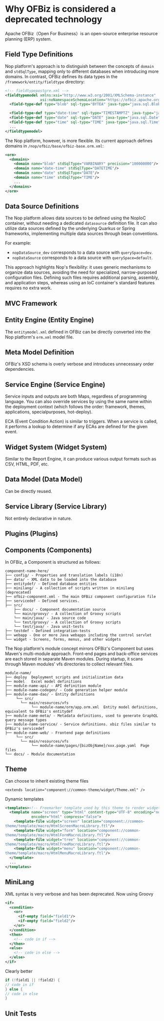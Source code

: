 # Why OFBiz is considered a deprecated technology

Apache OFBiz（Open For Business）is an open-source enterprise resource planning (ERP) system.


## Field Type Definitions

Nop platform's approach is to distinguish between the concepts of `domain` and `stdSqlType`, mapping only to different databases when introducing more domains. In contrast, OFBiz defines its data types in the `/framework/entity/fieldtype` directory:

```xml
<!-- fieldtypepostgre.xml -->
<fieldtypemodel xmlns:xsi="http://www.w3.org/2001/XMLSchema-instance"
                xsi:noNamespaceSchemaLocation="https://ofbiz.apache.org/dtds/fieldtypemodel.xsd">
  <field-type-def type="blob" sql-type="BYTEA" java-type="java.sql.Blob"/>

  <field-type-def type="date-time" sql-type="TIMESTAMPTZ" java-type="java.sql.Timestamp"/>
  <field-type-def type="date" sql-type="DATE" java-type="java.sql.Date"/>
  <field-type-def type="time" sql-type="TIME" java-type="java.sql.Time"/>
  ...
</fieldtypemodel>
```

The Nop platform, however, is more flexible. Its current approach defines domains in `/nop/ofbiz/base/ofbiz-base.orm.xml`:

```xml
<orm>
  <domains>
    <domain name="blob" stdSqlType="VARBINARY" precision="100000000"/>
    <domain name="date-time" stdSqlType="DATETIME"/>
    <domain name="date" stdSqlType="DATE"/>
    <domain name="time" stdSqlType="TIME"/>
    ...
  </domains>
</orm>
```


## Data Source Definitions

The Nop platform allows data sources to be defined using the NopIoC container, without needing a dedicated `datasource` definition file. It can also utilize data sources defined by the underlying Quarkus or Spring frameworks, implementing multiple data sources through bean conventions.

For example:
- `nopDataSource_dev` corresponds to a data source with `querySpace=dev`.
- `nopDataSource` corresponds to a data source with `querySpace=default`.

This approach highlights Nop's flexibility: it uses generic mechanisms to organize data sources, avoiding the need for specialized, narrow-purposed configuration files. Defining such files requires additional parsing, assembly, and application steps, whereas using an IoC container's standard features requires no extra work.


## MVC Framework


## Entity Engine (Entity Engine)

The `entitymodel.xml` defined in OFBiz can be directly converted into the Nop platform's `orm.xml` model file.


## Meta Model Definition

OFBiz's XSD schema is overly verbose and introduces unnecessary order dependencies.


## Service Engine (Service Engine)

Service inputs and outputs are both Maps, regardless of programming language. You can also override services by using the same name within the deployment context (which follows the order: framework, themes, applications, specialpurposes, hot-deploy).

ECA (Event Condition Action) is similar to triggers. When a service is called, it performs a lookup to determine if any ECAs are defined for the given event.


## Widget System (Widget System)

Similar to the Report Engine, it can produce various output formats such as CSV, HTML, PDF, etc.


## Data Model (Data Model)

Can be directly reused.


## Service Library (Service Library)

Not entirely declarative in nature.


## Plugins (Plugins)


## Components (Components)

In OFBiz, a Component is structured as follows:

```
component-name-here/
├── config/ - Properties and translation labels (i18n)
├── data/ - XML data to be loaded into the database
├── entitydef/ - Defined database entities
├── minilang/ - A collection of scripts written in minilang (deprecated)
├── ofbiz-component.xml - The main OFBiz component configuration file
├── servicedef - Defined services.
├── src/
    ├── docs/ - Component documentation source
    └── main/groovy/ - A collection of Groovy scripts
    └── main/java/ - Java source code
    └── test/groovy/ - A collection of Groovy scripts
    └── test/java/ - Java unit-tests
├── testdef - Defined integration-tests
├── webapp - One or more Java webapps including the control servlet
└── widget - Screens, forms, menus, and other widgets
```

The Nop platform's module concept mirrors OFBiz's Component but uses Maven's multi-module approach. Front-end pages and back-office services are each stored in separate Maven modules. During startup, it scans through Maven modules' vfs directories to collect relevant files.


```
module-name/
├── deploy  Deployment scripts and initialization data
├── model   Excel model definitions
├── module-name-api/ - API definition module
├── module-name-codegen/ - Code generation helper module
├── module-name-dao/ - Entity definitions
     └── src/
       └── main/resources/vfs
            └── module-name/orm/app.orm.xml  Entity model definitions, equivalent to OFBiz's entitydef
├── module-name-meta/ - Metadata definitions, used to generate GraphQL query message types
├── module-name-service/ - Service definitions. xbiz files similar to OFBiz's servicedef
├── module-name-web/ - Frontend page definitions
     └── src/
       └── main/resources/vfs
            └── module-name/pages/{bizObjName}/xxx.page.yaml  Page files
└── docs/ - Module documentation
```

## Theme

Can choose to inherit existing theme files

```
<extends location="component://common-theme/widget/Theme.xml" />
```

Dynamic templates

```xml
<templates><!-- Freemarker template used by this theme to render widget models -->
  <template name="screen" type="html" content-type="UTF-8" encoding="none"
            encoder="html" compress="false">
    <template-file widget="screen" location="component://common-
theme/template/macro/HtmlScreenMacroLibrary.ftl"/>
    <template-file widget="form" location="component://common-
theme/template/macro/HtmlFormMacroLibrary.ftl"/>
    <template-file widget="tree" location="component://common-
theme/template/macro/HtmlTreeMacroLibrary.ftl"/>
    <template-file widget="menu" location="component://common-
theme/template/macro/HtmlMenuMacroLibrary.ftl"/>
  </template>
  ...
</templates>
```

## MiniLang
XML syntax is very verbose and has been deprecated. Now using Groovy

```xml
<if>
  <condition>
    <or>
      <if-empty field="field1"/>
      <if-empty field="field2"/>
    </or>
  </condition>
  <then>
    <!-- code in if -->
  </then>
  <else>
    <!-- code in else -->
  </else>
</if>
```

Clearly better
```groovy
if (!field1 || !field2) {
// code in if
} else {
// code in else
}
```

## Unit Tests
